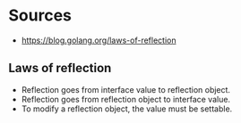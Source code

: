 # Sources

- https://blog.golang.org/laws-of-reflection


## Laws of reflection

- Reflection goes from interface value to reflection object.
- Reflection goes from reflection object to interface value.
- To modify a reflection object, the value must be settable.